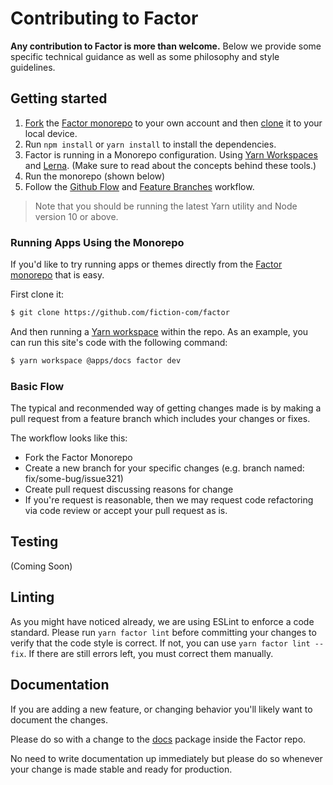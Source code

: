 # Contributing to Factor

**Any contribution to Factor is more than welcome.** Below we provide some specific technical guidance as well as some philosophy and style guidelines.

## Getting started

1. [Fork](https://help.github.com/articles/fork-a-repo/) the [Factor monorepo](https://github.com/fiction-com/factor) to your own account and then [clone](https://help.github.com/articles/cloning-a-repository/) it to your local device.
2. Run `npm install` or `yarn install` to install the dependencies.
3. Factor is running in a Monorepo configuration. Using [Yarn Workspaces](https://yarnpkg.com/lang/en/docs/workspaces/) and [Lerna](https://github.com/lerna/lerna). (Make sure to read about the concepts behind these tools.)
4. Run the monorepo (shown below)
5. Follow the [Github Flow](https://guides.github.com/introduction/flow/) and [Feature Branches](https://www.atlassian.com/git/tutorials/comparing-workflows/feature-branch-workflow) workflow.

> Note that you should be running the latest Yarn utility and Node version 10 or above.

### Running Apps Using the Monorepo

If you'd like to try running apps or themes directly from the [Factor monorepo](https://github.com/fiction-com/factor) that is easy.

First clone it:

```bash
$ git clone https://github.com/fiction-com/factor
```

And then running a [Yarn workspace](https://yarnpkg.com/lang/en/docs/workspaces/) within the repo. As an example, you can run this site's code with the following command:

```bash
$ yarn workspace @apps/docs factor dev
```

### Basic Flow

The typical and reconmended way of getting changes made is by making a pull request from a feature branch which includes your changes or fixes.

The workflow looks like this:

- Fork the Factor Monorepo
- Create a new branch for your specific changes (e.g. branch named: fix/some-bug/issue321)
- Create pull request discussing reasons for change
- If you're request is reasonable, then we may request code refactoring via code review or accept your pull request as is.

## Testing

(Coming Soon)

## Linting

As you might have noticed already, we are using ESLint to enforce a code standard. Please run `yarn factor lint` before committing
your changes to verify that the code style is correct. If not, you can use `yarn factor lint --fix`. If there are still errors left, you must correct them manually.

## Documentation

If you are adding a new feature, or changing behavior you'll likely want to document the changes.

Please do so with a change to the [docs](https://github.com/fiction-com/factor/tree/master/%40apps/docs) package inside the Factor repo.

No need to write documentation up immediately but please do so whenever your change is made stable and ready for production.
